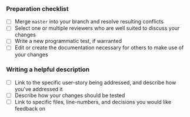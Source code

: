 <!--- Your description goes here -->


### Preparation checklist

* [ ] Merge `master` into your branch and resolve resulting conflicts
* [ ] Select one or multiple reviewers who are well suited to discuss your changes
* [ ] Write a new programmatic test, if warranted
* [ ] Edit or create the documentation necessary for others to make use of your changes

### Writing a helpful description

* [ ] Link to the specific user-story being addressed, and describe how you've addressed it
* [ ] Describe how your changes should be tested
* [ ] Link to specific files, line-numbers, and decisions you would like feedback on
